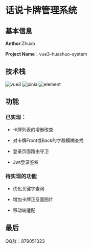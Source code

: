 # 话说卡牌管理系统

## 基本信息

**Anthor**:Zhuxb

**Project Name**：vue3-huashuo-system

## 技术栈

![vue3](https://img.shields.io/badge/Vue-3.0-%2342b883)	![pinia](https://img.shields.io/badge/pinia-%23ffd859)	![element](https://img.shields.io/badge/Element-plus-%2359deff)

## 功能

### 已实现：

- 卡牌列表的增删改查.

- 对卡牌Front或Back的字段模糊查找

- 登录页面路由守卫

- Jwt登录鉴权

### 待实现的功能

- 优化关键字查询

- 增加卡牌正反面图片

- 移动端适配


## 最后

QQ群：879051323
